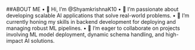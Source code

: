 ##ABOUT ME
•	👋 Hi, I’m @ShyamkrishnaK10
•	👀 I’m passionate about developing scalable AI applications that solve real-world problems.
•	🌱 I’m currently honing my skills in backend development for deploying and managing robust ML pipelines.
•	💞️ I’m eager to collaborate on projects involving ML model deployment, dynamic schema handling, and high-impact AI solutions.
<!---
ShyamkrishnaK10/ShyamkrishnaK10 is a ✨ special ✨ repository because its `README.md` (this file) appears on your GitHub profile.
You can click the Preview link to take a look at your changes.
--->
